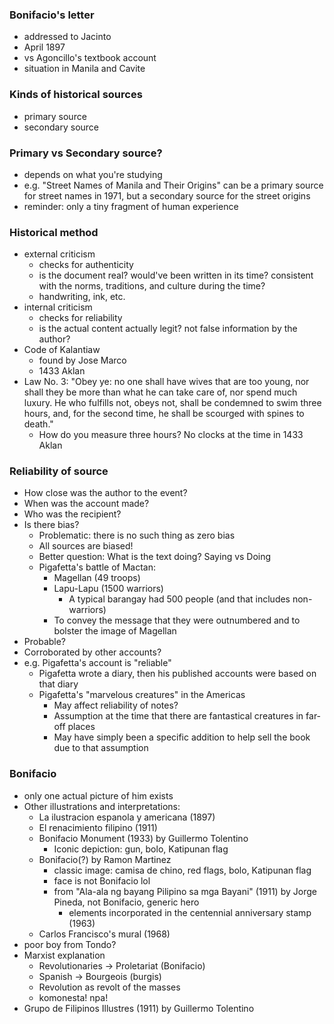 ### Bonifacio's letter
- addressed to Jacinto
- April 1897
- vs Agoncillo's textbook account
- situation in Manila and Cavite
### Kinds of historical sources
- primary source
- secondary source
### Primary vs Secondary source?
- depends on what you're studying
- e.g. "Street Names of Manila and Their Origins" can be a primary source for street names in 1971, but a secondary source for the street origins
- reminder: only a tiny fragment of human experience
### Historical method
- external criticism
	- checks for authenticity
	- is the document real? would've been written in its time? consistent with the norms, traditions, and culture during the time?
	- handwriting, ink, etc.
- internal criticism
	- checks for reliability
	- is the actual content actually legit? not false information by the author?
- Code of Kalantiaw
	- found by Jose Marco
	- 1433 Aklan
- Law No. 3: "Obey ye: no one shall have wives that are too young, nor shall they be more than what he can take care of, nor spend much luxury. He who fulfills not, obeys not, shall be condemned to swim three hours, and, for the second time, he shall be scourged with spines to death."
	- How do you measure three hours? No clocks at the time in 1433 Aklan
### Reliability of source
- How close was the author to the event?
- When was the account made?
- Who was the recipient?
- Is there bias?
	- Problematic: there is no such thing as zero bias
	- All sources are biased!
	- Better question: What is the text doing? Saying vs Doing
	- Pigafetta's battle of Mactan:
		- Magellan (49 troops)
		- Lapu-Lapu (1500 warriors)
			- A typical barangay had 500 people (and that includes non-warriors)
		- To convey the message that they were outnumbered and to bolster the image of Magellan
- Probable?
- Corroborated by other accounts?
- e.g. Pigafetta's account is "reliable"
	- Pigafetta wrote a diary, then his published accounts were based on that diary
	- Pigafetta's "marvelous creatures" in the Americas
		- May affect reliability of notes?
		- Assumption at the time that there are fantastical creatures in far-off places
		- May have simply been a specific addition to help sell the book due to that assumption
### Bonifacio
- only one actual picture of him exists
- Other illustrations and interpretations:
	- La ilustracion espanola y americana (1897)
	- El renacimiento filipino (1911)
	- Bonifacio Monument (1933) by Guillermo Tolentino
		- Iconic depiction: gun, bolo, Katipunan flag
	- Bonifacio(?) by Ramon Martinez
		- classic image: camisa de chino, red flags, bolo, Katipunan flag
		- face is not Bonifacio lol
		- from "Ala-ala ng bayang Pilipino sa mga Bayani" (1911) by Jorge Pineda, not Bonifacio, generic hero
			- elements incorporated in the centennial anniversary stamp (1963)
	- Carlos Francisco's mural (1968)
- poor boy from Tondo?
- Marxist explanation
	- Revolutionaries -> Proletariat (Bonifacio)
	- Spanish -> Bourgeois (burgis)
	- Revolution as revolt of the masses
	- komonesta! npa!
- Grupo de Filipinos Illustres (1911) by Guillermo Tolentino